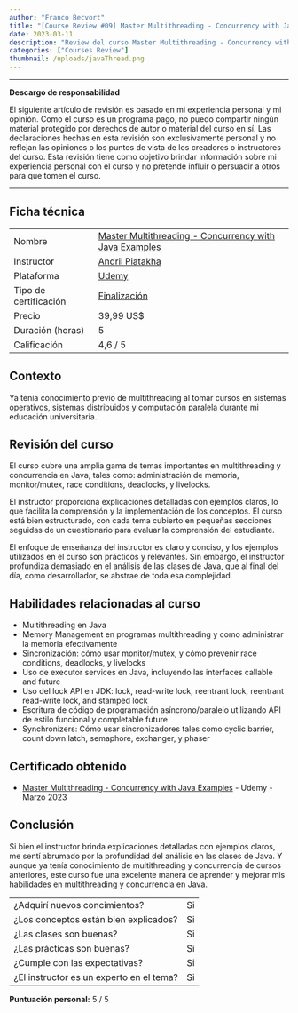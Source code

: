 ```yaml
---
author: "Franco Becvort"
title: "[Course Review #09] Master Multithreading - Concurrency with Java Examples"
date: 2023-03-11
description: "Review del curso Master Multithreading - Concurrency with Java Examples"
categories: ["Courses Review"]
thumbnail: /uploads/javaThread.png
---
```


---

**Descargo de responsabilidad**

El siguiente artículo de revisión es basado en mi experiencia personal y mi opinión. Como el curso es un programa pago, no puedo compartir ningún material protegido por derechos de autor o material del curso en sí. Las declaraciones hechas en esta revisión son exclusivamente personal y no reflejan las opiniones o los puntos de vista de los creadores o instructores del curso. Esta revisión tiene como objetivo brindar información sobre mi experiencia personal con el curso y no pretende influir o persuadir a otros para que tomen el curso.

---

## Ficha técnica

|                       |                                                                                                                                                                                                                    |
| --------------------- | ------------------------------------------------------------------------------------------------------------------------------------------------------------------------------------------------------------------ |
| Nombre                | [Master Multithreading - Concurrency with Java Examples](https://www.udemy.com/course/multithreading-learnit/)                                                                                                     |
| Instructor            | [Andrii Piatakha](https://www.linkedin.com/in/andrii-piatakha/)                                                                                                                                                    |
| Plataforma            | [Udemy](https://www.udemy.com/)                                                                                                                                                                                    |
| Tipo de certificación | [Finalización](https://support.udemy.com/hc/es/sections/360011037194-Certificados-de-finalizaci%C3%B3n#:~:text=Los%20certificados%20de%20finalizaci%C3%B3n%20sirven,certificados%20no%20tienen%20validez%20legal.) |
| Precio                | 39,99 US$                                                                                                                                                                                                          |
| Duración \(horas\)    | 5                                                                                                                                                                                                                  |
| Calificación          | 4,6 / 5                                                                                                                                                                                                            |

## Contexto

Ya tenía conocimiento previo de multithreading al tomar cursos en sistemas operativos, sistemas distribuidos y computación paralela durante mi educación universitaria.

## Revisión del curso

El curso cubre una amplia gama de temas importantes en multithreading y concurrencia en Java, tales como: administración de memoria, monitor/mutex, race conditions, deadlocks, y livelocks.

El instructor proporciona explicaciones detalladas con ejemplos claros, lo que facilita la comprensión y la implementación de los conceptos. El curso está bien estructurado, con cada tema cubierto en pequeñas secciones seguidas de un cuestionario para evaluar la comprensión del estudiante.

El enfoque de enseñanza del instructor es claro y conciso, y los ejemplos utilizados en el curso son prácticos y relevantes. Sin embargo, el instructor profundiza demasiado en el análisis de las clases de Java, que al final del día, como desarrollador, se abstrae de toda esa complejidad.

## Habilidades relacionadas al curso

- Multithreading en Java
- Memory Management en programas multithreading y como administrar la memoria efectivamente
- Sincronización: cómo usar monitor/mutex, y cómo prevenir race conditions, deadlocks, y livelocks
- Uso de executor services en Java, incluyendo las interfaces callable and future
- Uso del lock API en JDK: lock, read-write lock, reentrant lock, reentrant read-write lock, and stamped lock
- Escritura de código de programación asíncrono/paralelo utilizando API de estilo funcional y completable future
- Synchronizers: Cómo usar sincronizadores tales como cyclic barrier, count down latch, semaphore, exchanger, y phaser

## Certificado obtenido

- [Master Multithreading - Concurrency with Java Examples](https://udemy-certificate.s3.amazonaws.com/pdf/UC-20469e25-5641-4d91-bfa7-5573d69e9063.pdf) - Udemy - Marzo 2023

## Conclusión

Si bien el instructor brinda explicaciones detalladas con ejemplos claros, me sentí abrumado por la profundidad del análisis en las clases de Java. Y aunque ya tenía conocimiento de multithreading y concurrencia de cursos anteriores, este curso fue una excelente manera de aprender y mejorar mis habilidades en multithreading y concurrencia en Java.

|                                          |     |
| ---------------------------------------- | --- |
| ¿Adquirí nuevos concimientos?            | Si  |
| ¿Los conceptos están bien explicados?    | Si  |
| ¿Las clases son buenas?                  | Si  |
| ¿Las prácticas son buenas?               | Si  |
| ¿Cumple con las expectativas?            | Si  |
| ¿El instructor es un experto en el tema? | Si  |

**Puntuación personal:** 5 / 5
